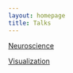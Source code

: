 ```yaml
---
layout: homepage
title: Talks
---
```

<a href="notes/ns/">Neuroscience</a>

<a href="notes/vis/">Visualization</a>

<!-- <h4 style="margin:0 10px 0;"></h4> -->
